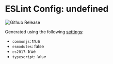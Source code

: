# ESLint Config: undefined

![Github Release](https://img.shields.io/github/v/release/wildpeaks/packages-eslint-config.svg?label=Release&logo=github&logoColor=eceff4&colorA=4c566a&colorB=11abfb)

Generated using the following [settings](https://github.com/wildpeaks/packages-eslint-config#readme):

- `commonjs`: true
- `esmodules`: false
- `es2017`: true
- `typescript`: false
	